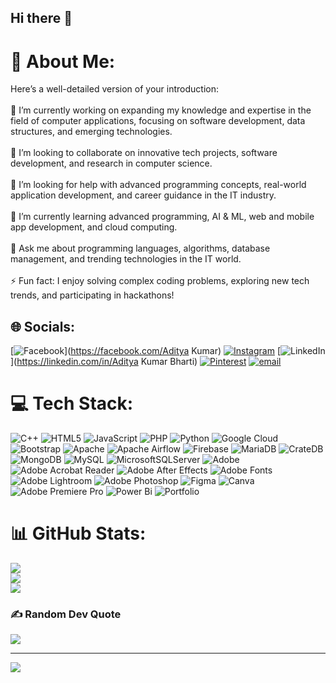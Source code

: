 ## Hi there 👋
# 💫 About Me:
Here’s a well-detailed version of your introduction:  <br><br>🔭 I’m currently working on expanding my knowledge and expertise in the field of computer applications, focusing on software development, data structures, and emerging technologies.  <br><br>👯 I’m looking to collaborate on innovative tech projects, software development, and research in computer science.  <br><br>🤝 I’m looking for help with advanced programming concepts, real-world application development, and career guidance in the IT industry.  <br><br>🌱 I’m currently learning advanced programming, AI & ML, web and mobile app development, and cloud computing.  <br><br>💬 Ask me about programming languages, algorithms, database management, and trending technologies in the IT world.  <br><br>⚡ Fun fact: I enjoy solving complex coding problems, exploring new tech trends, and participating in hackathons!  <br>


## 🌐 Socials:
[![Facebook](https://img.shields.io/badge/Facebook-%231877F2.svg?logo=Facebook&logoColor=white)](https://facebook.com/Aditya Kumar) [![Instagram](https://img.shields.io/badge/Instagram-%23E4405F.svg?logo=Instagram&logoColor=white)](https://instagram.com/________Mr_Aditya________) [![LinkedIn](https://img.shields.io/badge/LinkedIn-%230077B5.svg?logo=linkedin&logoColor=white)](https://linkedin.com/in/Aditya Kumar Bharti) [![Pinterest](https://img.shields.io/badge/Pinterest-%23E60023.svg?logo=Pinterest&logoColor=white)](https://pinterest.com/Aditya) [![email](https://img.shields.io/badge/Email-D14836?logo=gmail&logoColor=white)](mailto:bhartiadityaofficial@gmail.com) 

# 💻 Tech Stack:
![C++](https://img.shields.io/badge/c++-%2300599C.svg?style=plastic&logo=c%2B%2B&logoColor=white) ![HTML5](https://img.shields.io/badge/html5-%23E34F26.svg?style=plastic&logo=html5&logoColor=white) ![JavaScript](https://img.shields.io/badge/javascript-%23323330.svg?style=plastic&logo=javascript&logoColor=%23F7DF1E) ![PHP](https://img.shields.io/badge/php-%23777BB4.svg?style=plastic&logo=php&logoColor=white) ![Python](https://img.shields.io/badge/python-3670A0?style=plastic&logo=python&logoColor=ffdd54) ![Google Cloud](https://img.shields.io/badge/GoogleCloud-%234285F4.svg?style=plastic&logo=google-cloud&logoColor=white) ![Bootstrap](https://img.shields.io/badge/bootstrap-%238511FA.svg?style=plastic&logo=bootstrap&logoColor=white) ![Apache](https://img.shields.io/badge/apache-%23D42029.svg?style=plastic&logo=apache&logoColor=white) ![Apache Airflow](https://img.shields.io/badge/Apache%20Airflow-017CEE?style=plastic&logo=Apache%20Airflow&logoColor=white) ![Firebase](https://img.shields.io/badge/firebase-a08021?style=plastic&logo=firebase&logoColor=ffcd34) ![MariaDB](https://img.shields.io/badge/MariaDB-003545?style=plastic&logo=mariadb&logoColor=white) ![CrateDB](https://img.shields.io/badge/CrateDB-009DC7?style=plastic&logo=CrateDB&logoColor=white) ![MongoDB](https://img.shields.io/badge/MongoDB-%234ea94b.svg?style=plastic&logo=mongodb&logoColor=white) ![MySQL](https://img.shields.io/badge/mysql-4479A1.svg?style=plastic&logo=mysql&logoColor=white) ![MicrosoftSQLServer](https://img.shields.io/badge/Microsoft%20SQL%20Server-CC2927?style=plastic&logo=microsoft%20sql%20server&logoColor=white) ![Adobe](https://img.shields.io/badge/adobe-%23FF0000.svg?style=plastic&logo=adobe&logoColor=white) ![Adobe Acrobat Reader](https://img.shields.io/badge/Adobe%20Acrobat%20Reader-EC1C24.svg?style=plastic&logo=Adobe%20Acrobat%20Reader&logoColor=white) ![Adobe After Effects](https://img.shields.io/badge/Adobe%20After%20Effects-9999FF.svg?style=plastic&logo=Adobe%20After%20Effects&logoColor=white) ![Adobe Fonts](https://img.shields.io/badge/Adobe%20Fonts-000B1D.svg?style=plastic&logo=Adobe%20Fonts&logoColor=white) ![Adobe Lightroom](https://img.shields.io/badge/Adobe%20Lightroom-31A8FF.svg?style=plastic&logo=Adobe%20Lightroom&logoColor=white) ![Adobe Photoshop](https://img.shields.io/badge/adobe%20photoshop-%2331A8FF.svg?style=plastic&logo=adobe%20photoshop&logoColor=white) ![Figma](https://img.shields.io/badge/figma-%23F24E1E.svg?style=plastic&logo=figma&logoColor=white) ![Canva](https://img.shields.io/badge/Canva-%2300C4CC.svg?style=plastic&logo=Canva&logoColor=white) ![Adobe Premiere Pro](https://img.shields.io/badge/Adobe%20Premiere%20Pro-9999FF.svg?style=plastic&logo=Adobe%20Premiere%20Pro&logoColor=white) ![Power Bi](https://img.shields.io/badge/power_bi-F2C811?style=plastic&logo=powerbi&logoColor=black) ![Portfolio](https://img.shields.io/badge/Portfolio-%23000000.svg?style=plastic&logo=firefox&logoColor=#FF7139)
# 📊 GitHub Stats:
![](https://github-readme-stats.vercel.app/api?username=Aditya0000001&theme=neon&hide_border=true&include_all_commits=false&count_private=false)<br/>
![](https://github-readme-streak-stats.herokuapp.com/?user=Aditya0000001&theme=neon&hide_border=true)<br/>
![](https://github-readme-stats.vercel.app/api/top-langs/?username=Aditya0000001&theme=neon&hide_border=true&include_all_commits=false&count_private=false&layout=compact)

### ✍️ Random Dev Quote
![](https://quotes-github-readme.vercel.app/api?type=horizontal&theme=gruvbox)

---
[![](https://visitcount.itsvg.in/api?id=Aditya0000001&icon=2&color=3)](https://visitcount.itsvg.in)

<!-- Proudly created with GPRM ( https://gprm.itsvg.in ) -->
